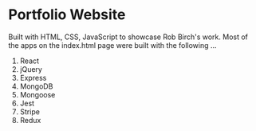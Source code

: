 # Portfolio Website

Built with HTML, CSS, JavaScript to showcase Rob Birch's work. Most of the apps on the index.html page were built with the following ...

1. React
2. jQuery
3. Express
4. MongoDB
5. Mongoose
6. Jest
7. Stripe
8. Redux